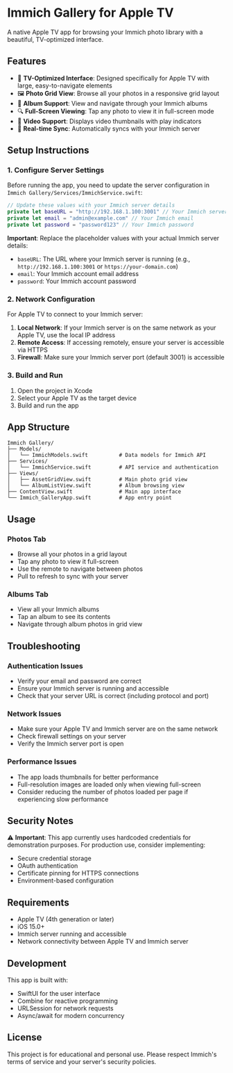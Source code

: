 # Immich Gallery for Apple TV

A native Apple TV app for browsing your Immich photo library with a beautiful, TV-optimized interface.

## Features

- 📱 **TV-Optimized Interface**: Designed specifically for Apple TV with large, easy-to-navigate elements
- 🖼️ **Photo Grid View**: Browse all your photos in a responsive grid layout
- 📁 **Album Support**: View and navigate through your Immich albums
- 🔍 **Full-Screen Viewing**: Tap any photo to view it in full-screen mode
- 🎥 **Video Support**: Displays video thumbnails with play indicators
- 🔄 **Real-time Sync**: Automatically syncs with your Immich server

## Setup Instructions

### 1. Configure Server Settings

Before running the app, you need to update the server configuration in `Immich Gallery/Services/ImmichService.swift`:

```swift
// Update these values with your Immich server details
private let baseURL = "http://192.168.1.100:3001" // Your Immich server URL
private let email = "admin@example.com" // Your Immich email
private let password = "password123" // Your Immich password
```

**Important**: Replace the placeholder values with your actual Immich server details:
- `baseURL`: The URL where your Immich server is running (e.g., `http://192.168.1.100:3001` or `https://your-domain.com`)
- `email`: Your Immich account email address
- `password`: Your Immich account password

### 2. Network Configuration

For Apple TV to connect to your Immich server:

1. **Local Network**: If your Immich server is on the same network as your Apple TV, use the local IP address
2. **Remote Access**: If accessing remotely, ensure your server is accessible via HTTPS
3. **Firewall**: Make sure your Immich server port (default 3001) is accessible

### 3. Build and Run

1. Open the project in Xcode
2. Select your Apple TV as the target device
3. Build and run the app

## App Structure

```
Immich Gallery/
├── Models/
│   └── ImmichModels.swift          # Data models for Immich API
├── Services/
│   └── ImmichService.swift         # API service and authentication
├── Views/
│   ├── AssetGridView.swift         # Main photo grid view
│   └── AlbumListView.swift         # Album browsing view
├── ContentView.swift               # Main app interface
└── Immich_GalleryApp.swift         # App entry point
```

## Usage

### Photos Tab
- Browse all your photos in a grid layout
- Tap any photo to view it full-screen
- Use the remote to navigate between photos
- Pull to refresh to sync with your server

### Albums Tab
- View all your Immich albums
- Tap an album to see its contents
- Navigate through album photos in grid view

## Troubleshooting

### Authentication Issues
- Verify your email and password are correct
- Ensure your Immich server is running and accessible
- Check that your server URL is correct (including protocol and port)

### Network Issues
- Make sure your Apple TV and Immich server are on the same network
- Check firewall settings on your server
- Verify the Immich server port is open

### Performance Issues
- The app loads thumbnails for better performance
- Full-resolution images are loaded only when viewing full-screen
- Consider reducing the number of photos loaded per page if experiencing slow performance

## Security Notes

⚠️ **Important**: This app currently uses hardcoded credentials for demonstration purposes. For production use, consider implementing:

- Secure credential storage
- OAuth authentication
- Certificate pinning for HTTPS connections
- Environment-based configuration

## Requirements

- Apple TV (4th generation or later)
- iOS 15.0+
- Immich server running and accessible
- Network connectivity between Apple TV and Immich server

## Development

This app is built with:
- SwiftUI for the user interface
- Combine for reactive programming
- URLSession for network requests
- Async/await for modern concurrency

## License

This project is for educational and personal use. Please respect Immich's terms of service and your server's security policies. 